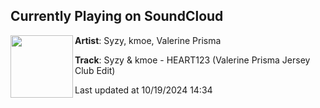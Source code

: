 ## Currently Playing on SoundCloud

[<img align="left" width="100" src="https://i1.sndcdn.com/artworks-6XEpV83QIc0u0OIy-7yaccQ-t500x500.jpg">](https://soundcloud.com/valerineprisma/syzy-kmoe-heart123-valerine-prisma-jersey-club-edit?in=saxurn/sets/tranceylvania)

**Artist**: Syzy, kmoe, Valerine Prisma 

**Track**: Syzy & kmoe - HEART123 (Valerine Prisma Jersey Club Edit)

Last updated at 10/19/2024 14:34
